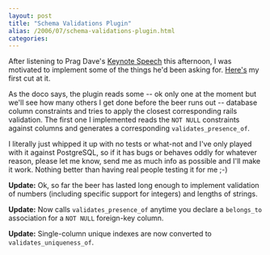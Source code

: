```yaml
---
layout: post
title: "Schema Validations Plugin"
alias: /2006/07/schema-validations-plugin.html
categories:
---
```

After listening to Prag Dave's [Keynote Speech](http://blog.scribestudio.com/articles/2006/06/30/railsconf-2006-keynote-series-dave-thomas) this afternoon, I was motivated to implement some of the things he'd been asking for. [Here's](https://github.com/harukizaemon/redhillonrails/tree/master/schema_validations) my first cut at it.

As the doco says, the plugin reads some -- ok only one at the moment but we'll see how many others I get done before the beer runs out -- database column constraints and tries to apply the closest corresponding rails validation. The first one I implemented reads the `NOT NULL` constraints against columns and generates a corresponding `validates_presence_of`.

I literally just whipped it up with no tests or what-not and I've only played with it against PostgreSQL, so if it has bugs or behaves oddly for whatever reason, please let me know, send me as much info as possible and I'll make it work. Nothing better than having real people testing it for me ;-)

**Update:** Ok, so far the beer has lasted long enough to implement validation of numbers (including specific support for integers) and lengths of strings.

**Update:** Now calls `validates_presence_of` anytime you declare a `belongs_to` association for a `NOT NULL` foreign-key column.

**Update:** Single-column unique indexes are now converted to `validates_uniqueness_of`.
